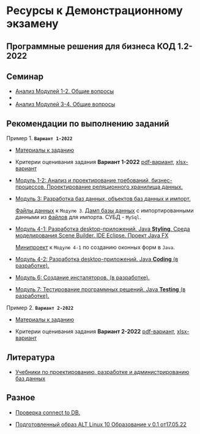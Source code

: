 # Ресурсы к Демонстрационному экзамену



## Программные решения для бизнеса КОД 1.2-2022

## Семинар

* [Анализ Модулей 1-2. Общие вопросы](training_days/Training_day_1.pdf)
* 
* [Анализ Модулей 3-4. Общие вопросы](/training_days/Training_day_2.pdf)

## Рекомендации по выполнению заданий

Пример 1. **`Вариант 1-2022`**

* [Материалы к заданию](Variant_1_2022/)

* Критерии оценивания задания **Вариант 1-2022** [pdf-вариант](/criteria_Variant_1_2022.pdf), [xlsx-вариант](/criteria_Variant_1_2022.xlsx)

* [Модуль 1-2: Анализ и проектирование требований, бизнес-процессов. Проектирование реляционного хранилища данных.](Moduls/Module1-2-3.pdf)

* [Модуль 3: Разработка баз данных, объектов баз данных и импорт.](/Moduls/AdmDB_mod_3.pdf)

   [Файлы данных](/Moduls/ResourseFile) к `Модулю 3`. [Дамп базы данных](/Help/After_analyzing_files.sql) с импортированными данными из [файлов](/Variant_1_2022/Сессия%201) для импорта. СУБД - `MySql`.

* [Модуль 4-1: Разработка desktop-приложений. Java **Styling**. Среда моделирования Scene Builder. IDE Eclipse. Проект Java FX](/Moduls/Session1m4Styling.pdf)
  
  [Минипроект](/Moduls/Session1m4style) к `Модулю 4-1` по созданию оконных форм в `Java`. 

* [Модуль 4-2: Разработка desktop-приложений. Java **Coding** (в разработке).]()

* [Модуль 6: Создание инсталяторов. (в разработке).]()

* [Модуль 7: Тестирование программных решений. Java **Testing** (в разработке).]()

Пример 2. **`Вариант 2-2022`**

* [Материалы к заданию](Variant_2_2022/)

* Критерии оценивания задания **Вариант 2-2022** [pdf-вариант](/criteria_Variant_1_2022.pdf), [xlsx-вариант](/criteria_Variant_1_2022.xlsx)


## Литература

* [Учебники по проектированию, разработке и администрированию баз данных](https://disk.yandex.ru/d/87fK03XoIntj3Q)




## Разное

* [Проверка connect to DB.](/Help/CrudTest)

* [Подготовленный образ ALT Linux 10 Образование v 0.1 от17.05.22](https://disk.yandex.ru/d/ROqhnEvYL9OdXg)
